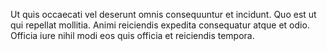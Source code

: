 Ut quis occaecati vel deserunt omnis consequuntur et incidunt. Quo est ut qui repellat mollitia. Animi reiciendis expedita consequatur atque et odio. Officia iure nihil modi eos quis officia et reiciendis tempora.